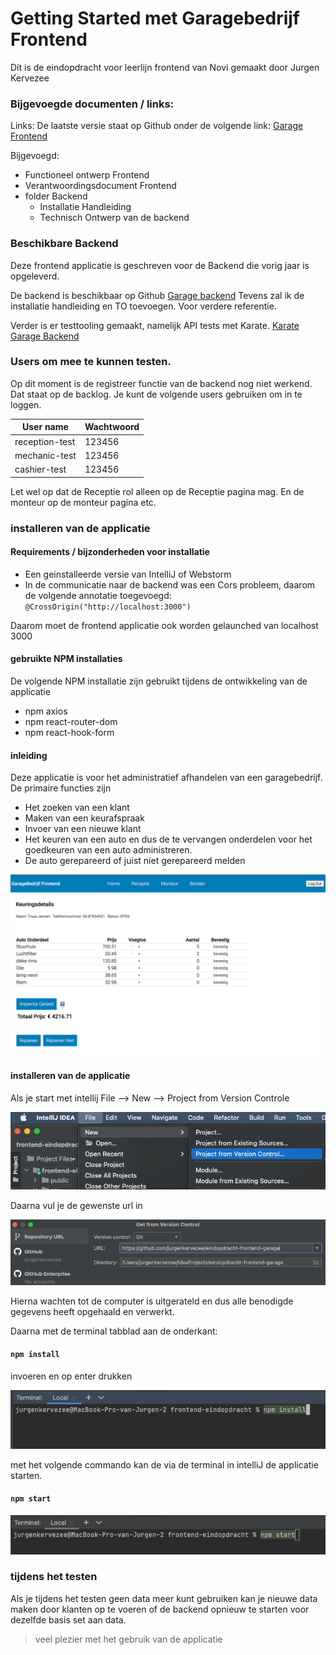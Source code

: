 # Getting Started met Garagebedrijf Frontend
Dit is de eindopdracht voor leerlijn frontend van Novi
gemaakt door Jurgen Kervezee

### Bijgevoegde documenten / links:

Links:
De laatste versie staat op Github onder de volgende link: [Garage Frontend](https://github.com/jurgenkervezee/eindopdracht-frontend-garage)

Bijgevoegd:
- Functioneel ontwerp Frontend
- Verantwoordingsdocument Frontend
- folder Backend
  - Installatie Handleiding 
  - Technisch Ontwerp van de backend 
  
### Beschikbare Backend
Deze frontend applicatie is geschreven voor de Backend die vorig jaar is opgeleverd. 

De backend is beschikbaar op Github
[Garage backend](https://github.com/jurgenkervezee/garage-backend-2020)
Tevens zal ik de installatie handleiding en TO toevoegen. Voor verdere referentie.  

Verder is er testtooling gemaakt, namelijk API tests met Karate.
[Karate Garage Backend](https://github.com/jurgenkervezee/karateGarageBackEnd)

### Users om mee te kunnen testen.
Op dit moment is de registreer functie van de backend nog niet werkend. Dat staat op de backlog.
Je kunt de volgende users gebruiken om in te loggen.

| User name        | Wachtwoord |
|------------------|------------|
| reception-test   | 123456     |
| mechanic-test    | 123456     |
| cashier-test     | 123456     |
  
Let wel op dat de Receptie rol alleen op de Receptie pagina mag. En de monteur op de monteur pagina etc.   

### installeren van de applicatie
#### Requirements / bijzonderheden voor installatie
- Een geinstalleerde versie van IntelliJ of Webstorm
- In de communicatie naar de backend was een Cors probleem, daarom de volgende annotatie toegevoegd:
`@CrossOrigin("http://localhost:3000")`

Daarom moet de frontend applicatie ook worden gelaunched van localhost 3000

#### gebruikte NPM installaties
De volgende NPM installatie zijn gebruikt tijdens de ontwikkeling van de applicatie
- npm axios
- npm react-router-dom
- npm react-hook-form

#### inleiding
Deze applicatie is voor het administratief afhandelen van een garagebedrijf. 
De primaire functies zijn 
- Het zoeken van een klant
- Maken van een keurafspraak
- Invoer van een nieuwe klant
- Het keuren van een auto en dus de te vervangen onderdelen voor het goedkeuren van een auto administreren. 
- De auto gerepareerd of juist niet gerepareerd melden

![keuren van de auto](src/assets/img.png)

#### installeren van de applicatie
Als je start met intellij File --> New --> Project from Version Controle 

![map naar nieuw project](src/assets/img_1.png)

Daarna vul je de gewenste url in 

![url van github](src/assets/img_2.png)

Hierna wachten tot de computer is uitgerateld en dus alle benodigde gegevens heeft opgehaald en verwerkt. 

Daarna met de terminal tabblad aan de onderkant: 
#### `npm install` 
invoeren en op enter drukken

![terminal npm install](src/assets/img_3.png)


met het volgende commando kan de via de terminal in intelliJ de applicatie starten.
#### `npm start`

![terminal starten](src/assets/img_4.png)

### tijdens het testen
Als je tijdens het testen geen data meer kunt gebruiken kan je nieuwe data maken door klanten op te voeren 
of de backend opnieuw te starten voor dezelfde basis set aan data. 

> veel plezier met het gebruik van de applicatie
